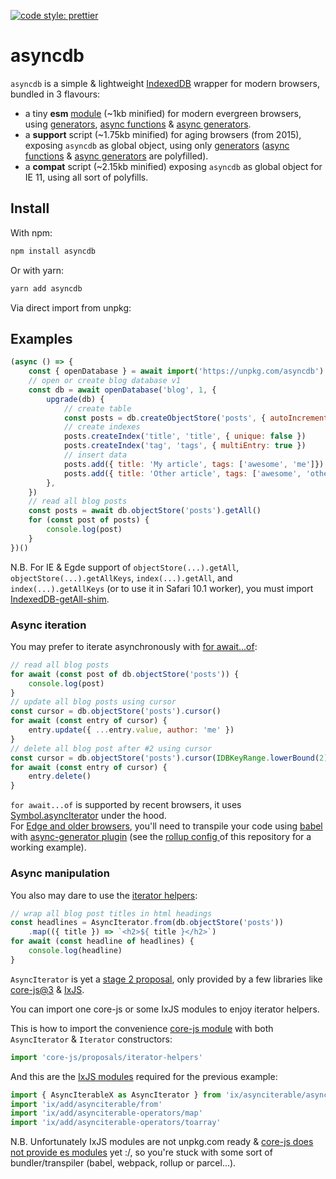 [![code style: prettier](https://img.shields.io/badge/code_style-prettier-ff69b4.svg?style=flat-square)](https://github.com/prettier/prettier)


# asyncdb

`asyncdb` is a simple & lightweight [IndexedDB](https://caniuse.com/#feat=indexeddb2) wrapper for modern browsers, bundled in 3 flavours:
- a tiny **esm** [module](https://caniuse.com/#feat=es6-module) (~1kb minified) for modern evergreen browsers, using [generators](https://caniuse.com/#feat=es6-generators), [async functions](https://caniuse.com/#feat=async-functions) & [async generators](https://caniuse.com/#feat=mdn-javascript_functions_method_definitions_async_generator_methods).
- a **support** script (~1.75kb minified) for aging browsers (from 2015), exposing `asyncdb` as global object, using only [generators](https://caniuse.com/#feat=es6-generators) ([async functions](https://caniuse.com/#feat=async-functions) & [async generators](https://caniuse.com/#feat=mdn-javascript_functions_method_definitions_async_generator_methods) are polyfilled).
- a **compat** script (~2.15kb minified) exposing `asyncdb` as global object for IE 11, using all sort of polyfills.

## Install

With npm:
```sh
npm install asyncdb
```

Or with yarn:
```sh
yarn add asyncdb
```

Via direct import from unpkg:

<script type="module">
	import { openDB, deleteDB, listDB, compare, range } from 'https://unpkg.com/asyncdb'
</script>

<script type="module">
	import * as asyncdb from 'https://unpkg.com/asyncdb'
</script>

### 

## Examples

```js
(async () => {
	const { openDatabase } = await import('https://unpkg.com/asyncdb')
	// open or create blog database v1
	const db = await openDatabase('blog', 1, {
		upgrade(db) {
			// create table
			const posts = db.createObjectStore('posts', { autoIncrement: true })
			// create indexes
			posts.createIndex('title', 'title', { unique: false })
			posts.createIndex('tag', 'tags', { multiEntry: true })
			// insert data
			posts.add({ title: 'My article', tags: ['awesome', 'me']})
			posts.add({ title: 'Other article', tags: ['awesome', 'other']})
		},
	})
	// read all blog posts
	const posts = await db.objectStore('posts').getAll()
	for (const post of posts) {
		console.log(post)
	}
})()
```

N.B. For IE & Egde support of `objectStore(...).getAll`, `objectStore(...).getAllKeys`, `index(...).getAll`, and `index(...).getAllKeys` (or to use it in Safari 10.1 worker), you must import [IndexedDB-getAll-shim](https://github.com/dumbmatter/IndexedDB-getAll-shim).

### Async iteration

You may prefer to iterate asynchronously with [for await...of](https://developer.mozilla.org/en-US/docs/Web/JavaScript/Reference/Statements/for-await...of):

```js
// read all blog posts
for await (const post of db.objectStore('posts')) {
	console.log(post)
}
// update all blog posts using cursor
const cursor = db.objectStore('posts').cursor()
for await (const entry of cursor) {
	entry.update({ ...entry.value, author: 'me' })
}
// delete all blog post after #2 using cursor
const cursor = db.objectStore('posts').cursor(IDBKeyRange.lowerBound(2))
for await (const entry of cursor) {
	entry.delete()
}
```

`for await...of` is supported by recent browsers, it uses [Symbol.asyncIterator](https://caniuse.com/#feat=mdn-javascript_builtins_symbol_asynciterator) under the hood.<br>
For [Edge and older browsers](https://caniuse.com/#feat=mdn-javascript_statements_for_await_of), you'll need to transpile your code using [babel](https://babeljs.io/docs/en/usage#cli-tool) with [async-generator plugin](https://babeljs.io/docs/en/babel-plugin-proposal-async-generator-functions) (see the [rollup config ](rollup.config.js#L38) of this repository for a working example).

### Async manipulation

You also may dare to use the [iterator helpers](https://kangax.github.io/compat-table/esnext/#test-Iterator_Helpers):

```js
// wrap all blog post titles in html headings
const headlines = AsyncIterator.from(db.objectStore('posts'))
	.map(({ title }) => `<h2>${ title }</h2>`)
for await (const headline of headlines) {
	console.log(headline)
}
```

`AsyncIterator` is yet a [stage 2 proposal](https://github.com/tc39/proposal-iterator-helpers), only provided by a few libraries like [core-js@3](https://github.com/zloirock/core-js#iterator-helpers) & [IxJS](https://github.com/ReactiveX/IxJS#asynciterable).

You can import one core-js or some IxJS modules to enjoy iterator helpers.

This is how to import the convenience [core-js module](https://unpkg.com/browse/core-js/proposals/) with both `AsyncIterator` & `Iterator` constructors:

```js
import 'core-js/proposals/iterator-helpers'
```

And this are the [IxJS modules](https://unpkg.com/browse/ix/) required for the previous example:

```js
import { AsyncIterableX as AsyncIterator } from 'ix/asynciterable/asynciterablex'
import 'ix/add/asynciterable/from'
import 'ix/add/asynciterable-operators/map'
import 'ix/add/asynciterable-operators/toarray'
```

N.B. Unfortunately IxJS modules are not unpkg.com ready & [core-js does not provide es modules](https://github.com/zloirock/core-js/issues/385) yet :/, so you're stuck with some sort of bundler/transpiler (babel, webpack, rollup or parcel...).
